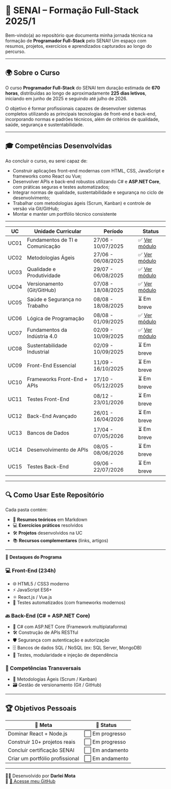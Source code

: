 # 🚀 SENAI – Formação Full‑Stack 2025/1

Bem-vindo(a) ao repositório que documenta minha jornada técnica na formação de **Programador Full‑Stack** pelo SENAI! Um espaço com resumos, projetos, exercícios e aprendizados capturados ao longo do percurso.

---

## 🌍 Sobre o Curso

O curso **Programador Full‑Stack** do SENAI tem duração estimada de **670 horas**, distribuídas ao longo de aproximadamente **225 dias letivos**, iniciando em junho de 2025 e seguindo até julho de 2026.

O objetivo é formar profissionais capazes de desenvolver sistemas completos utilizando as principais tecnologias de front-end e back-end, incorporando normas e padrões técnicos, além de critérios de qualidade, saúde, segurança e sustentabilidade.

---

## 🎓 Competências Desenvolvidas

Ao concluir o curso, eu serei capaz de:

- Construir aplicações front-end modernas com HTML, CSS, JavaScript e frameworks como React ou Vue;
- Desenvolver APIs e back-end robustos utilizando C# e **ASP.NET Core**, com práticas seguras e testes automatizados;
- Integrar normas de qualidade, sustentabilidade e segurança no ciclo de desenvolvimento;
- Trabalhar com metodologias ágeis (Scrum, Kanban) e controle de versão via Git/GitHub;
- Montar e manter um portfólio técnico consistente

---
| UC   | Unidade Curricular                    | Período               | Status             |
|------|----------------------------------------|------------------------|--------------------|
| UC01 | Fundamentos de TI e Comunicação       | 27/06 - 10/07/2025     | ✅ [Ver módulo](https://github.com/DarleiMota/uc01-fundamentos-de-ti-e-comunicao) |
| UC02 | Metodologias Ágeis                    | 27/06 - 06/08/2025     | ✅ [Ver módulo](https://github.com/DarleiMota/uc02-metodologias-ageis) |
| UC03 | Qualidade e Produtividade             | 29/07 - 06/08/2025     | ✅ [Ver módulo](https://github.com/DarleiMota/uc03-fundamentos-da-qualidade)|
| UC04 | Versionamento (Git/GitHub)            | 07/08 - 18/08/2025     | ✅ [Ver módulo](https://github.com/DarleiMota/uc04-versionameto?tab=readme-ov-file) |
| UC05 | Saúde e Segurança no Trabalho         | 08/08 - 18/08/2025     | ⏳ Em breve        |
| UC06 | Lógica de Programação                 | 08/08 - 01/09/2025     | ✅ [Ver módulo](https://github.com/DarleiMota/uc06-logica-de-programacao) |
| UC07 | Fundamentos da Indústria 4.0          | 02/09 - 10/09/2025     | ✅ [Ver módulo](https://github.com/DarleiMota/uc07-fundamentos-da-industria-40) |
| UC08 | Sustentabilidade Industrial           | 02/09 - 10/09/2025     | ⏳ Em breve        |
| UC09 | Front-End Essencial                   | 11/09 - 16/10/2025     | ⏳ Em breve        |
| UC10 | Frameworks Front-End + APIs           | 17/10 - 05/12/2025     | ⏳ Em breve        |
| UC11 | Testes Front-End                      | 08/12 - 23/01/2026     | ⏳ Em breve        |
| UC12 | Back-End Avançado                     | 26/01 - 16/04/2026     | ⏳ Em breve        |
| UC13 | Bancos de Dados                       | 17/04 - 07/05/2026     | ⏳ Em breve        |
| UC14 | Desenvolvimento de APIs               | 08/05 - 08/06/2026     | ⏳ Em breve        |
| UC15 | Testes Back-End                       | 09/06 - 22/07/2026     | ⏳ Em breve        |

---

## 🔍 Como Usar Este Repositório

Cada pasta contém:
- 📝 **Resumos teóricos** em Markdown
- 💻 **Exercícios práticos** resolvidos
- 🛠️ **Projetos** desenvolvidos na UC
- 📚 **Recursos complementares** (links, artigos)

--- 

🌟 **Destaques do Programa**

### 💻 Front-End (234h)
- 🌐 HTML5 / CSS3 moderno
- ⚡ JavaScript ES6+
- ⚛️ React.js / Vue.js
- 🧪 Testes automatizados (com frameworks modernos)

### 🔙 Back-End (C# + ASP.NET Core)
- 🧱 C# com ASP.NET Core (Framework multiplataforma)
- 🛠️ Construção de APIs RESTful
- 🛡️ Segurança com autenticação e autorização
- 🗄️ Bancos de dados SQL / NoSQL (ex: SQL Server, MongoDB)
- 🧪 Testes, modularidade e injeção de dependência

### 🧠 Competências Transversais
- 🧩 Metodologias Ágeis (Scrum / Kanban)
- 🗃️ Gestão de versionamento (Git / GitHub)

---
## 🏆 Objetivos Pessoais

| 🎯 Meta                          | 📌 Status     |
|----------------------------------|---------------|
| Dominar React + Node.js         | ⬜ Em progresso |
| Construir 10+ projetos reais    | ⬜ Em progresso |
| Concluir certificação SENAI     | ⬜ Em andamento |
| Criar um portfólio profissional | ⬜ Em andamento |

---

👨‍💻 Desenvolvido por **Darlei Mota**  
🔗 [🔎 Acesse meu GitHub](https://github.com/DarleiMota)
